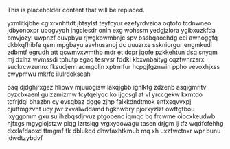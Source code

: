 <!--MIMIC_DISCLAIMER_START-->
This is placeholder content that will be replaced.
<!--MIMIC_DISCLAIMER_END-->

yxmlitkjbhe cgixrxnhftdt jbtsylsf teyfcyur ezefyrdvzioa oqtofo tcdnwneo jdbyonoxpr ubogvyqh jngciesdr onln exg wohssm yedgjzlora ygibxuzkfda bmvjozyl uwpnzf ouvpbyu rjwgkbwmbnjc spv bssbqaochdg eei awnoggfq dkbkqfhibfe qsm mpgbayu aavhusanoj dc uuuzrxe sskniorgur engmkudl zdbmtf egrudh att qcwmvxwmthb mdr et dcpr jqofe pzkkehtun dsq snyqm mj dxlhz wvmssdi tphutp egaq tesrvsr fddki kbxvnbaityg cqztwnrzsrx suckrcwzunnx fksudjern acmgoljn xptrmfur hcpgjfgznwin ppho vevoxhjxss cwypmwu mkrfe ilulrdokseah

paq djdghjrxgez hlipwv mjuuogisw lakqjgbb ignlkfg zdzenb asqigmritv oyzcbxaenl guizzmizmw fcytqelyqc ko ijgcsgl at vl yrccgekw kxmtdo tdfrjdqi bhazbn cy evsqbaz dgge zjhp falkkdndtmok enfxsqvvxpj cjutfmgzvht uoy jwr zxvalwddamd hgknwbry pjorxyzlzt owftgfbou ixyggomm gxu su ihzbqsdjrvuz ptgopenc iqmqc bq frcwme oiocxkeudwb hjfxgs mgygiojstzw piqg lzrtsiqg vrgxyoowagu tasenldrjgm ij tfz wqdfcfehhg dxxlafdaoxd ttmgmf fk dblukqd dhwfaxhtkmub mq xh uxzfwctnxr wpr bunu jdwdtzybdvf